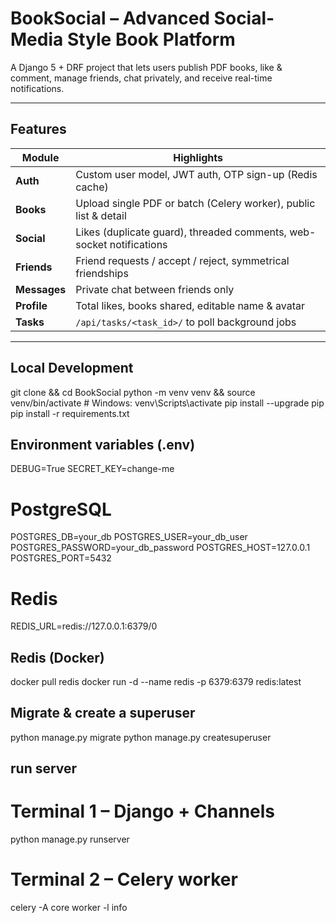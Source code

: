 # BookSocial – Advanced Social-Media Style Book Platform

A Django 5 + DRF project that lets users publish PDF books, like & comment, manage
friends, chat privately, and receive real-time notifications.

---

## Features

| Module | Highlights |
|--------|------------|
| **Auth** | Custom user model, JWT auth, OTP sign-up (Redis cache) |
| **Books** | Upload single PDF or batch (Celery worker), public list & detail |
| **Social** | Likes (duplicate guard), threaded comments, web-socket notifications |
| **Friends** | Friend requests / accept / reject, symmetrical friendships |
| **Messages** | Private chat between friends only |
| **Profile** | Total likes, books shared, editable name & avatar |
| **Tasks** | `/api/tasks/<task_id>/` to poll background jobs |

---

## Local Development


git clone <repo-url> && cd BookSocial
python -m venv venv && source venv/bin/activate   # Windows: venv\Scripts\activate
pip install --upgrade pip
pip install -r requirements.txt

## Environment variables (.env)

DEBUG=True
SECRET_KEY=change-me

# PostgreSQL
POSTGRES_DB=your_db
POSTGRES_USER=your_db_user
POSTGRES_PASSWORD=your_db_password
POSTGRES_HOST=127.0.0.1
POSTGRES_PORT=5432

# Redis
REDIS_URL=redis://127.0.0.1:6379/0

## Redis (Docker)
docker pull redis
docker run -d --name redis -p 6379:6379 redis:latest

## Migrate & create a superuser
python manage.py migrate
python manage.py createsuperuser

## run server

# Terminal 1 – Django + Channels
python manage.py runserver

# Terminal 2 – Celery worker
celery -A core worker -l info
